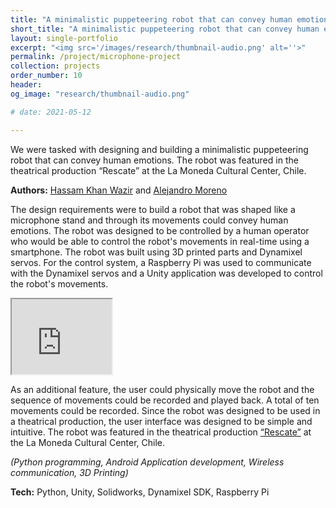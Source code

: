 ```yaml
---
title: "A minimalistic puppeteering robot that can convey human emotions"
short_title: "A minimalistic puppeteering robot that can convey human emotions"
layout: single-portfolio
excerpt: "<img src='/images/research/thumbnail-audio.png' alt=''>"
permalink: /project/microphone-project
collection: projects
order_number: 10
header: 
og_image: "research/thumbnail-audio.png"

# date: 2021-05-12

---
```


We were tasked with designing and building a minimalistic puppeteering robot that can convey human emotions. The robot was featured in the theatrical production “Rescate” at the La Moneda Cultural Center, Chile.

**Authors:** [Hassam Khan Wazir](https://scholar.google.com/citations?user=hBetThYAAAAJ&hl=en&oi=ao) and [Alejandro Moreno](https://filmfreeway.com/AlejandroMorenoJashes)

The design requirements were to build a robot that was shaped like a microphone stand and through its movements could convey human emotions. The robot was designed to be controlled by a human operator who would be able to control the robot's movements in real-time using a smartphone. The robot was built using 3D printed parts and Dynamixel servos. For the control system, a Raspberry Pi was used to communicate with the Dynamixel servos and a Unity application was developed to control the robot's movements.

<iframe
  width="160"
  height="120"
  src="https://www.youtube.com/embed/X3xGDrRx9pg"
  frameborder="1"
  allow="autoplay; encrypted-media"
  allowfullscreen
>
</iframe>

As an additional feature, the user could physically move the robot and the sequence of movements could be recorded and played back. A total of ten movements could be recorded. Since the robot was designed to be used in a theatrical production, the user interface was designed to be simple and intuitive. The robot was featured in the theatrical production [“Rescate”](https://www.cclm.cl/actividades/rescate/) at the La Moneda Cultural Center, Chile.

<!-- **Abstract**

> Several therapy routines require deep breathing exercises as a key component and patients undergoing such therapies must perform these exercises regularly. Assessing the outcome of a therapy and tailoring its course necessitates monitoring a patient's compliance with the therapy. While therapy compliance monitoring is routine in a clinical environment, it is challenging to do in an at-home setting. This is so because a home setting lacks access to specialized equipment and skilled professionals needed to effectively monitor the performance of a therapy routine by a patient. For some types of therapies, these challenges can be addressed with the use of consumer-grade hardware, such as earphones and smartphones, as practical solutions. To accurately monitor breathing exercises using wireless earphones, this paper proposes a framework that has the potential for assessing a patient's compliance with an at-home therapy. The proposed system performs real-time detection of breathing phases and channels with high accuracy by processing a $500$ ms audio signal through two convolutional neural networks. The first network, called a channel classifier, distinguishes between nasal and oral breathing, and a pause. The second network, called a phase classifier, determines whether the audio segment is from inhalation or exhalation. According to $k$-fold cross-validation, the channel and phase classifiers achieved a maximum F1 score of $97.99\%$ and $89.46\%$, respectively. The results demonstrate the potential of using commodity earphones for real-time breathing channel and phase detection for breathing therapy compliance monitoring.  
**Clinical relevance** — This paper introduces a real-time monitoring system for breathing that can facilitate therapy compliance for several breathing-based exercises. -->

*(Python programming, Android Application development, Wireless communication, 3D Printing)*

**Tech:** Python, Unity, Solidworks, Dynamixel SDK, Raspberry Pi

<!-- [Article](){: .btn--research} [Preprint](/files/pdf/research/lymph-brom-preprint.pdf){: .btn--research} -->

